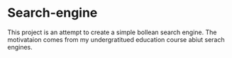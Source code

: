 # Search-engine
This project is an attempt to create a simple bollean search engine. The motivataion comes from my undergratitued education course abiut serach engines. 
